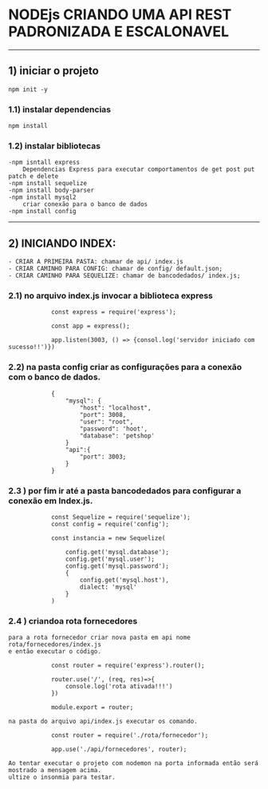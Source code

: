 # NODEjs CRIANDO UMA API REST PADRONIZADA E ESCALONAVEL

-------------------------------------------------------------------------------------
## 1) iniciar o projeto
    npm init -y 
### 1.1) instalar dependencias
    npm install
### 1.2) instalar bibliotecas
    -npm isntall express
        Dependencias Express para executar comportamentos de get post put patch e delete 
    -npm install sequelize
    -npm install body-parser
    -npm install mysql2
        criar conexão para o banco de dados
    -npm install config

------------------------------------------------------------------------------------------

## 2) INICIANDO INDEX:
    - CRIAR A PRIMEIRA PASTA: chamar de api/ index.js
    - CRIAR CAMINHO PARA CONFIG: chamar de config/ default.json;
    - CRIAR CAMINHO PARA SEQUELIZE: chamar de bancodedados/ index.js;

### 2.1) no arquivo index.js invocar a biblioteca express
        
                const express = require('express');

                const app = express();

                app.listen(3003, () => {consol.log('servidor iniciado com sucesso!!')})
    
### 2.2) na pasta config criar as configurações para a conexão com o banco de dados.

                {
                    "mysql": {
                        "host": "localhost",
                        "port": 3008,
                        "user": "root",
                        "password": 'hoot',
                        "database": 'petshop'
                    }
                    "api":{
                        "port": 3003;
                    }
                }
    
### 2.3 ) por fim ir até a pasta bancodedados para configurar a conexão em Index.js.

                const Sequelize = require('sequelize');
                const config = require('config');

                const instancia = new Sequelize(
                    
                    config.get('mysql.database');
                    config.get('mysql.user');
                    config.get('mysql.password');
                    {
                        config.get('mysql.host'),
                        dialect: 'mysql'
                    }
                )

### 2.4 ) criandoa rota fornecedores

    para a rota fornecedor criar nova pasta em api nome rota/fornecedores/index.js
    e então executar o código.

                const router = require('express').router();

                router.use('/', (req, res)=>{
                    console.log('rota ativada!!!')
                })

                module.export = router;

    na pasta do arquivo api/index.js executar os comando.

                const router = require('./rota/fornecedor');

                app.use('./api/fornecedores', router);

    Ao tentar executar o projeto com nodemon na porta informada então será mostrado a mensagem acima.
    ultize o insonmia para testar.

